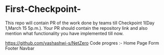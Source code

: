 # First-Checkpoint-
This repo will contain PR of the work done by teams till Checkpoint 1(Day 1,March 15 5p.m.).
Your PR should contain the repository link and also mention what functionality you have implemented till now.

https://github.com/yashashwi-s/NetZero
Code progres :-
Home Page
Form
Footer
Navbar
